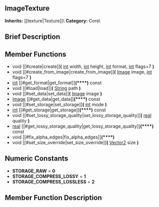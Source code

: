 ##  ImageTexture  
**Inherits:** [[texture|Texture]]\\
**Category:** Core\\
##  Brief Description  

##  Member Functions 
  * void [[#create|create]]**(** [int](class_int) width, [int](class_int) height, [int](class_int) format, [int](class_int) flags=7 **)**
  * void [[#create_from_image|create_from_image]]**(** [Image](class_image) image, [int](class_int) flags=7 **)**
  * [int](class_int) [[#get_format|get_format]]**(****)** const
  * void [[#load|load]]**(** [String](class_string) path **)**
  * void [[#set_data|set_data]]**(** [Image](class_image) image **)**
  * [Image](class_image) [[#get_data|get_data]]**(****)** const
  * void [[#set_storage|set_storage]]**(** [int](class_int) mode **)**
  * [int](class_int) [[#get_storage|get_storage]]**(****)** const
  * void [[#set_lossy_storage_quality|set_lossy_storage_quality]]**(** [real](class_real) quality **)**
  * [real](class_real) [[#get_lossy_storage_quality|get_lossy_storage_quality]]**(****)** const
  * void [[#fix_alpha_edges|fix_alpha_edges]]**(****)**
  * void [[#set_size_override|set_size_override]]**(** [Vector2](class_vector2) size **)**
##  Numeric Constants  
  * **STORAGE_RAW** = **0**
  * **STORAGE_COMPRESS_LOSSY** = **1**
  * **STORAGE_COMPRESS_LOSSLESS** = **2**
##  Member Function Description  
